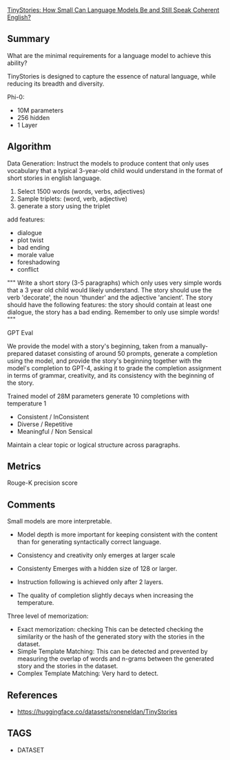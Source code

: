[TinyStories: How Small Can Language Models Be and Still Speak Coherent English?](https://arxiv.org/abs/2305.07759)

## Summary

What are the minimal requirements for a language model to achieve this ability?

TinyStories is designed to capture the essence of natural language, while reducing its breadth and diversity.

Phi-0:
- 10M parameters
- 256 hidden
- 1 Layer

## Algorithm

Data Generation: Instruct the models to produce content that only uses vocabulary that a typical 3-year-old child would understand in the format of short stories in english language.

1. Select 1500 words (words, verbs, adjectives)
1. Sample triplets: (word, verb, adjective)
1. generate a story using the triplet

add features:
- dialogue
- plot twist
- bad ending
- morale value
- foreshadowing
- conflict 

"""
Write a short story (3-5 paragraphs) which only uses very simple words that a 3 year old child would likely understand. The story should use the verb 'decorate', the noun 'thunder' and the adjective 'ancient'. The story should have the following features: the story should contain at least one dialogue, the story has a bad ending. Remember to only use simple words!
"""

GPT Eval

We provide the model with a story's beginning, taken from a manually-prepared dataset consisting of around 50 prompts, generate a completion using the model, and provide the story's beginning together with the model's completion to GPT-4, asking it to grade the completion assignment in terms of grammar, creativity, and its consistency with the beginning of the story.

Trained model of 28M parameters generate 10 completions with temperature 1



- Consistent / InConsistent 
- Diverse / Repetitive
- Meaningful / Non Sensical

Maintain a clear topic or logical structure across paragraphs.

## Metrics

Rouge-K precision score 

## Comments

Small models are more interpretable.

- Model depth is more important for keeping consistent with the content than for generating syntactically correct language.
- Consistency and creativity only emerges at larger scale 
- Consistenty Emerges with a hidden size of 128 or larger. 
- Instruction following is achieved only after 2 layers.

- The quality of completion slightly decays when increasing the temperature.

Three level of memorization:
- Exact memorization: checking This can be detected checking the similarity or the hash of the generated story with the stories in the dataset.
- Simple Template Matching: This can be detected and prevented by measuring the overlap of words and n-grams between the generated story and the stories in the dataset.
- Complex Template Matching: Very hard to detect.

## References

- https://huggingface.co/datasets/roneneldan/TinyStories

## TAGS

- DATASET